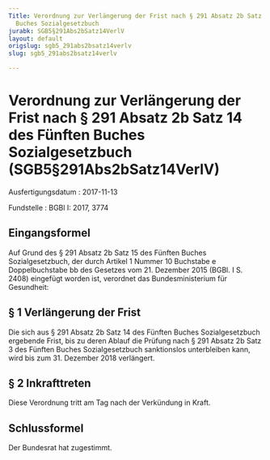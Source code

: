 ```yaml
---
Title: Verordnung zur Verlängerung der Frist nach § 291 Absatz 2b Satz 14 des Fünften
  Buches Sozialgesetzbuch
jurabk: SGB5§291Abs2bSatz14VerlV
layout: default
origslug: sgb5_291abs2bsatz14verlv
slug: sgb5_291abs2bsatz14verlv

---
```


# Verordnung zur Verlängerung der Frist nach § 291 Absatz 2b Satz 14 des Fünften Buches Sozialgesetzbuch (SGB5§291Abs2bSatz14VerlV)

Ausfertigungsdatum
:   2017-11-13

Fundstelle
:   BGBl I: 2017, 3774


## Eingangsformel

Auf Grund des § 291 Absatz 2b Satz 15 des Fünften Buches
Sozialgesetzbuch, der durch Artikel 1 Nummer 10 Buchstabe e
Doppelbuchstabe bb des Gesetzes vom 21. Dezember 2015 (BGBl. I S.
2408) eingefügt worden ist, verordnet das Bundesministerium für
Gesundheit:


## § 1 Verlängerung der Frist

Die sich aus § 291 Absatz 2b Satz 14 des Fünften Buches
Sozialgesetzbuch ergebende Frist, bis zu deren Ablauf die Prüfung nach
§ 291 Absatz 2b Satz 3 des Fünften Buches Sozialgesetzbuch
sanktionslos unterbleiben kann, wird bis zum 31. Dezember 2018
verlängert.


## § 2 Inkrafttreten

Diese Verordnung tritt am Tag nach der Verkündung in Kraft.


## Schlussformel

Der Bundesrat hat zugestimmt.

